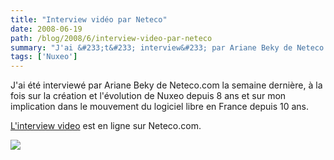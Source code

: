 ```yaml
---
title: "Interview vidéo par Neteco"
date: 2008-06-19
path: /blog/2008/6/interview-video-par-neteco
summary: "J'ai &#233;t&#233; interview&#233; par Ariane Beky de Neteco.com la semaine derni&#232;re, &#224; la fois sur la cr&#233;ation et l'&#233;volution de Nuxeo depuis 8 ans et sur mon implication dans le mouvement du logiciel libre en France depuis 10 ans."
tags: ['Nuxeo']
---
```


J'ai &#233;t&#233; interview&#233; par Ariane Beky de Neteco.com la semaine derni&#232;re, &#224; la fois sur la cr&#233;ation et l'&#233;volution de Nuxeo depuis 8 ans et sur mon implication dans le mouvement du logiciel libre en France depuis 10 ans.

<a href="http://www.neteco.com/144798-portrait-entreprenaute-stefane-fermigier-nuxeo.html">L'interview video</a> est en ligne sur Neteco.com.

<a href="http://www.neteco.com/144798-portrait-entreprenaute-stefane-fermigier-nuxeo.html"><img src="/sections/blogs/fermigier/2008_06_19_interview-video-par-neteco/downloadFile/attachedFile_f0/Picture_4.png"></a>

